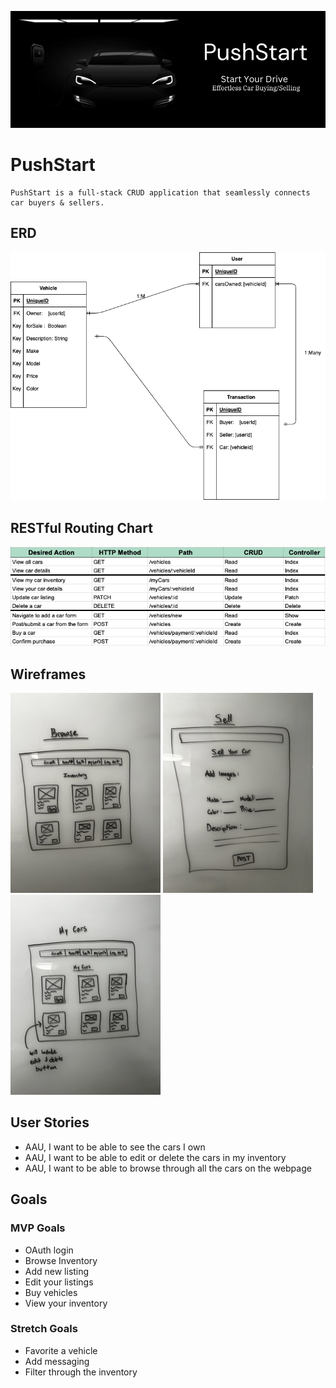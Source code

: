 ![ERD](./PushStart.png)

# PushStart
```
PushStart is a full-stack CRUD application that seamlessly connects car buyers & sellers.
```
## ERD
![ERD](./erd.drawio.png)

## RESTful Routing Chart
![RESTful Routes](./public/images/RESTful.png)


## Wireframes

![Browse Inventory](./public/images/lofiwireframe-browse-Small.jpeg)
![List Car For Sale](./public/images/wireframe-sell.jpeg)
![View Cars You Own](./public/images/mycars-wireframe.jpeg)

## User Stories

* AAU, I want to be able to see the cars I own
* AAU, I want to be able to edit or delete the cars in my inventory
* AAU, I want to be able to browse through all the cars on the webpage

## Goals
### MVP Goals

* OAuth login
* Browse Inventory
* Add new listing
* Edit your listings
* Buy vehicles
* View your inventory


### Stretch Goals

* Favorite a vehicle
* Add messaging
* Filter through the inventory

